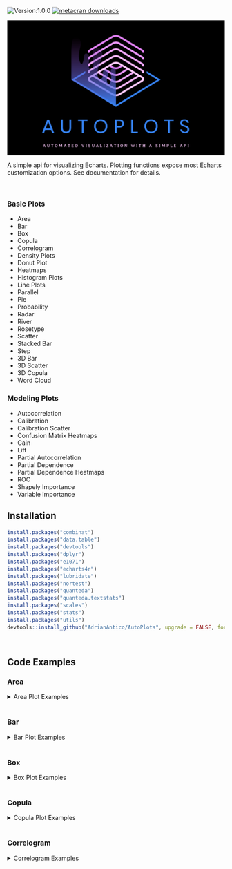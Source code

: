 ![Version:1.0.0](https://img.shields.io/static/v1?label=Version&message=1.0.0&color=blue&?style=plastic)
[![metacran downloads](https://cranlogs.r-pkg.org/badges/last-week/AutoPlots)](https://cran.r-project.org/package=AutoPlots)


<img src="https://raw.githubusercontent.com/AdrianAntico/AutoPlots/master/inst/Logo2.PNG" align="center" width="800" />

<br> 

A simple api for visualizing Echarts. Plotting functions expose most Echarts customization options. See documentation for details.

<br> 

### Basic Plots
- Area
- Bar
- Box
- Copula
- Correlogram
- Density Plots
- Donut Plot
- Heatmaps
- Histogram Plots
- Line Plots
- Parallel
- Pie
- Probability
- Radar
- River
- Rosetype
- Scatter
- Stacked Bar
- Step
- 3D Bar
- 3D Scatter
- 3D Copula
- Word Cloud

### Modeling Plots
- Autocorrelation
- Calibration
- Calibration Scatter
- Confusion Matrix Heatmaps
- Gain
- Lift
- Partial Autocorrelation
- Partial Dependence
- Partial Dependence Heatmaps
- ROC
- Shapely Importance
- Variable Importance



## Installation

```r
install.packages("combinat")
install.packages("data.table")
install.packages("devtools")
install.packages("dplyr")
install.packages("e1071")
install.packages("echarts4r")
install.packages("lubridate")
install.packages("nortest")
install.packages("quanteda")
install.packages("quanteda.textstats")
install.packages("scales")
install.packages("stats")
install.packages("utils")
devtools::install_github("AdrianAntico/AutoPlots", upgrade = FALSE, force = TRUE)
```

<br>

## Code Examples


### Area

<details><summary>Area Plot Examples</summary>

```r
# Create fake data
data <- AutoPlots::FakeDataGenerator(N = 1000)
data <- data[, .(
  IndepVar = mean(Independent_Variable8)
), by = c("DateTime")]

# Build plot
AutoPlots::Area(
  dt = data,
  XVar = "DateTime",
  YVar = "IndepVar",
  areaStyle.color = c("#80AAFF","#BDD5FF","#CFCFCF"),
  areaStyle.opacity = c(0.9,0.4,0.05),
  legend.show = FALSE)
```

<br>

<img src="https://raw.githubusercontent.com/AdrianAntico/AutoPlots/master/inst/AreaPlot.PNG" align="center" width="800" />

<br>

```r
# Create fake data
data <- AutoPlots::FakeDataGenerator(N = 1000)
data <- data[, .(
  IndepVar = mean(Independent_Variable8)
), by = c("DateTime", "Factor_1")]

# Build plot
ch <- as.character(sort(unique(data$Factor_1)))
plot_list <- lapply(ch, function(x) {
  AutoPlots::Area(
    dt = data[Factor_1 == x],
    XVar = "DateTime",
    YVar = "IndepVar",
    Height = "300px",
    title.text = paste0("Factor_1: ", x),
    areaStyle.color = c("#80AAFF","#BDD5FF","#CFCFCF"),
    areaStyle.opacity = c(0.9,0.4,0.05),
    legend.show = FALSE)
})

AutoPlots::display_plots_grid(
  plot_list,
  cols = 2
)
```

<br>

<img src="https://raw.githubusercontent.com/AdrianAntico/AutoPlots/master/inst/AreaPlot_grid.PNG" align="center" width="800" />

</details>

<br>


### Bar

<details><summary>Bar Plot Examples</summary>

```r
# Create fake data
data <- AutoPlots::FakeDataGenerator(N = 1000)
data <- data[, .(
  IndepVar = mean(Independent_Variable8)
), by = c("DateTime")]

# Build plot
AutoPlots::Bar(
  dt = data,
  XVar = "DateTime",
  YVar = "IndepVar",
  backgroundStyle.color = c("#80AAFF","#BDD5FF","#CFCFCF"),
  backgroundStyle.opacity = c(0.9,0.4,0.05),
  legend.show = FALSE)
```

<br>

<img src="https://raw.githubusercontent.com/AdrianAntico/AutoPlots/master/inst/BarPlot.PNG" align="center" width="800" />

<br>

```r
# Create fake data
data <- AutoPlots::FakeDataGenerator(N = 1000)
data <- data[, .(
  IndepVar = mean(Independent_Variable8)
), by = c("DateTime", "Factor_1")]

# Build plot
ch <- as.character(sort(unique(data$Factor_1)))
plot_list <- lapply(ch, function(x) {
  AutoPlots::Bar(
    dt = data[Factor_1 == x],
    XVar = "DateTime",
    YVar = "IndepVar",
    Height = "300px",
    title.text = paste0("Factor_1: ", x),
    backgroundStyle.color = c("#80AAFF","#BDD5FF","#CFCFCF"),
    backgroundStyle.opacity = c(0.9,0.4,0.05),
    legend.show = FALSE)
})

AutoPlots::display_plots_grid(
  plot_list,
  cols = 2
)

```

<br>

<img src="https://raw.githubusercontent.com/AdrianAntico/AutoPlots/master/inst/BarPlot_grid.PNG" align="center" width="800" />

<br>


</details>

<br>


### Box

<details><summary>Box Plot Examples</summary>

```r
# Create fake data
data <- AutoPlots::FakeDataGenerator(N = 1000)
data[1, Independent_Variable8 := 0.6]
data[2, Independent_Variable8 := 0.7]
data[3, Independent_Variable8 := 0.8]
data[4, Independent_Variable8 := 0.9]

# Build plot
AutoPlots::Box(
  dt = data,
  XVar = "Factor_1",
  YVar = "Independent_Variable8",
  yAxis.title = "IndepVar",
  itemStyle.color = c("red","#BDD5FF","blue"),
  itemStyle.opacity = c(0.9,0.4,0.05),
  legend.show = FALSE)
```

<br>

<img src="https://raw.githubusercontent.com/AdrianAntico/AutoPlots/master/inst/BoxPlot.PNG" align="center" width="800" />

<br>

```r
# Create fake data
data <- AutoPlots::FakeDataGenerator(N = 1000)
data[1, Independent_Variable8 := 0.6]
data[2, Independent_Variable8 := 0.7]
data[3, Independent_Variable8 := 0.8]
data[4, Independent_Variable8 := 0.9]

# Build plot
ch <- c("Factor_1", "Factor_2")
plot_list <- lapply(ch, function(x) {
  AutoPlots::Box(
    dt = data,
    XVar = x,
    YVar = "Independent_Variable8",
    Height = "300px",
    title.text = paste0("Factor_1: ", x),
    itemStyle.color = c("red","#BDD5FF","blue"),
    itemStyle.opacity = c(0.9,0.4,0.05),
    legend.show = FALSE)
})

AutoPlots::display_plots_grid(
  plot_list,
  cols = 1
)

```

<br>

<img src="https://raw.githubusercontent.com/AdrianAntico/AutoPlots/master/inst/BoxPlot_grid.PNG" align="center" width="800" />

<br>


</details>

<br>


### Copula

<details><summary>Copula Plot Examples</summary>

```r
# Create correlated data
n   <- 1000        # rows
p   <- 4           # number of variables
rho <- 0.8         # correlation between neighbors (AR(1))
mu  <- c(50, 100, 0, 10)     # means (length p)
sds <- c(10, 5, 3, 1)        # standard deviations (length p)
Sigma_cor <- outer(1:p, 1:p, \(i, j) rho^abs(i - j))   # AR(1) correlation matrix
L <- chol(Sigma_cor)                                   # Cholesky factor (upper-tri)
Z <- matrix(rnorm(n * p), nrow = n, ncol = p)          # iid N(0,1)
X_cor <- Z %*% L                                       # correlated, unit variance
X <- X_cor %*% diag(sds)                               # set std devs
X <- sweep(X, 2, mu, `+`)                              # set means
dt <- data.table::as.data.table(X)
data.table::setnames(dt, paste0("x", seq_len(p)))

# Build plot
p1 <- AutoPlots::Copula(
  dt = dt,
  XVar = "x1",
  YVar = "x2",
  legend.show = FALSE
)
```

<br>

<img src="https://raw.githubusercontent.com/AdrianAntico/AutoPlots/master/inst/CopulaPlot.PNG" align="center" width="800" />

<br>

```r
# Create correlated data
n   <- 1000        # rows
p   <- 4           # number of variables
rho <- 0.8         # correlation between neighbors (AR(1))
mu  <- c(50, 100, 0, 10)     # means (length p)
sds <- c(10, 5, 3, 1)        # standard deviations (length p)
Sigma_cor <- outer(1:p, 1:p, \(i, j) rho^abs(i - j))   # AR(1) correlation matrix
L <- chol(Sigma_cor)                                   # Cholesky factor (upper-tri)
Z <- matrix(rnorm(n * p), nrow = n, ncol = p)          # iid N(0,1)
X_cor <- Z %*% L                                       # correlated, unit variance
X <- X_cor %*% diag(sds)                               # set std devs
X <- sweep(X, 2, mu, `+`)                              # set means
dt <- data.table::as.data.table(X)
data.table::setnames(dt, paste0("x", seq_len(p)))

# Build plot
p1 <- AutoPlots::Copula(
  dt = dt,
  XVar = "x1",
  YVar = "x2",
  title.text = "x1 vs. x2",
  legend.show = FALSE
)

# Build plot
p2 <- AutoPlots::Copula(
  dt = dt,
  XVar = "x1",
  YVar = "x3",
  title.text = "x1 vs. x3",
  legend.show = FALSE
)

# Build plot
p3 <- AutoPlots::Copula(
  dt = dt,
  XVar = "x2",
  YVar = "x3",
  title.text = "x2 vs. x3",
  legend.show = FALSE
)

# Build plot
p4 <- AutoPlots::Copula(
  dt = dt,
  XVar = "x3",
  YVar = "x4",
  title.text = "x3 vs. x4",
  legend.show = FALSE
)

AutoPlots::display_plots_grid(
  list(p1,p2,p3,p4),
  cols = 2
)
```

<br>

<img src="https://raw.githubusercontent.com/AdrianAntico/AutoPlots/master/inst/CopulaPlot_grid.PNG" align="center" width="800" />

<br>


</details>

<br>



### Correlogram

<details><summary>Correlogram Examples</summary>

```r
n   <- 1000        # rows
p   <- 4           # number of variables
rho <- 0.8         # correlation between neighbors (AR(1))
mu  <- c(50, 100, 0, 10)     # means (length p)
sds <- c(10, 5, 3, 1)        # standard deviations (length p)
Sigma_cor <- outer(1:p, 1:p, \(i, j) rho^abs(i - j))   # AR(1) correlation matrix
L <- chol(Sigma_cor)                                   # Cholesky factor (upper-tri)
Z <- matrix(rnorm(n * p), nrow = n, ncol = p)          # iid N(0,1)
X_cor <- Z %*% L                                       # correlated, unit variance
X <- X_cor %*% diag(sds)                               # set std devs
X <- sweep(X, 2, mu, `+`)                              # set means
dt <- data.table::as.data.table(X)
data.table::setnames(dt, paste0("x", seq_len(p)))

# Build Plot
AutoPlots::CorrMatrix(
  dt = dt,
  PreAgg = FALSE,
  Method = "Spearman",
  CorrVars = c("x1","x2","x3","x4"),
  ShowLabels = T,
  title.text = "Spearman Correlation"
)
```

<br>

<img src="https://raw.githubusercontent.com/AdrianAntico/AutoPlots/master/inst/CorrelogramPlot.PNG" align="center" width="800" />

<br>

```r
n   <- 1000        # rows
p   <- 4           # number of variables
rho <- 0.8         # correlation between neighbors (AR(1))
mu  <- c(50, 100, 0, 10)     # means (length p)
sds <- c(10, 5, 3, 1)        # standard deviations (length p)
Sigma_cor <- outer(1:p, 1:p, \(i, j) rho^abs(i - j))   # AR(1) correlation matrix
L <- chol(Sigma_cor)                                   # Cholesky factor (upper-tri)
Z <- matrix(rnorm(n * p), nrow = n, ncol = p)          # iid N(0,1)
X_cor <- Z %*% L                                       # correlated, unit variance
X <- X_cor %*% diag(sds)                               # set std devs
X <- sweep(X, 2, mu, `+`)                              # set means
dt <- data.table::as.data.table(X)
data.table::setnames(dt, paste0("x", seq_len(p)))

# Build Plot
p1 <- AutoPlots::CorrMatrix(
  dt = dt,
  PreAgg = FALSE,
  Method = "Spearman",
  CorrVars = c("x1","x2","x3","x4"),
  ShowLabels = T,
  title.text = "Spearman Correlation"
)

p2 <- AutoPlots::CorrMatrix(
  dt = dt,
  PreAgg = FALSE,
  Method = "Pearson",
  CorrVars = c("x1","x2","x3","x4"),
  ShowLabels = T,
  title.text = "Pearson Correlation"
)

p3 <- AutoPlots::CorrMatrix(
  dt = dt,
  PreAgg = FALSE,
  Method = "Kendall",
  CorrVars = c("x1","x2","x3","x4"),
  ShowLabels = T,
  title.text = "Kendall's Tau Correlation"
)

AutoPlots::display_plots_grid(
  list(p1,p2,p3),
  cols = 2
)
```

<br>

<img src="https://raw.githubusercontent.com/AdrianAntico/AutoPlots/master/inst/CorrelogramPlot_grid.PNG" align="center" width="800" />

<br>


</details>

<br>
